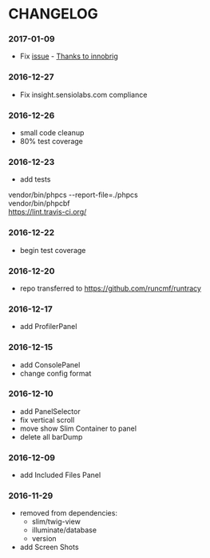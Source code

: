 # CHANGELOG

### 2017-01-09
* Fix [issue](https://github.com/runcmf/runtracy/issues/2 "Thanks to innobrig") - [Thanks to innobrig](https://github.com/innobrig)

### 2016-12-27
* Fix insight.sensiolabs.com compliance

### 2016-12-26
* small code cleanup
* 80% test coverage

### 2016-12-23
* add tests

vendor/bin/phpcs --report-file=./phpcs  
vendor/bin/phpcbf  
https://lint.travis-ci.org/

### 2016-12-22
* begin test coverage

### 2016-12-20
* repo transferred to https://github.com/runcmf/runtracy

### 2016-12-17
* add ProfilerPanel

### 2016-12-15
* add ConsolePanel
* change config format

### 2016-12-10
* add PanelSelector
* fix vertical scroll
* move show Slim Container to panel
* delete all barDump 

### 2016-12-09
* add Included Files Panel

### 2016-11-29
* removed from dependencies: 
  - slim/twig-view
  - illuminate/database
  - version
* add Screen Shots
